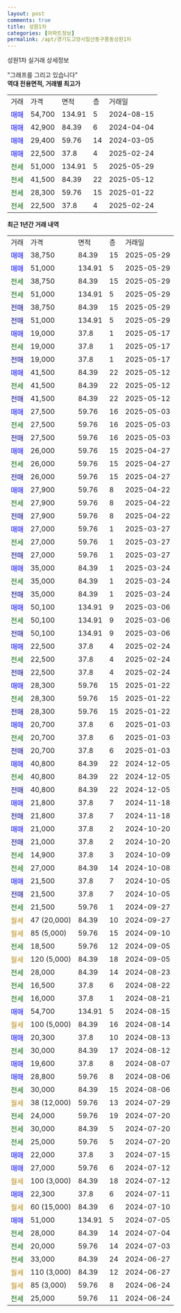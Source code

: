 ```yaml
---
layout: post
comments: true
title: 성원1차
categories: [아파트정보]
permalink: /apt/경기도고양시일산동구풍동성원1차
---
```


성원1차 실거래 상세정보

<script type="text/javascript">
  google.charts.load('current', {'packages':['line', 'corechart']});
  google.charts.setOnLoadCallback(drawChart);

  function drawChart() {
    var data = new google.visualization.DataTable();
    data.addColumn('date', '거래일');
    data.addColumn('number', "매매");
    data.addColumn('number', "전세");
    data.addColumn('number', "전매");

    data.addRows([[new Date(Date.parse("2025-05-29")), 38750, null, null], [new Date(Date.parse("2025-05-29")), 51000, null, null], [new Date(Date.parse("2025-05-29")), null, 38750, null], [new Date(Date.parse("2025-05-29")), null, 51000, null], [new Date(Date.parse("2025-05-29")), null, null, 38750], [new Date(Date.parse("2025-05-29")), null, null, 51000], [new Date(Date.parse("2025-05-17")), 19000, null, null], [new Date(Date.parse("2025-05-17")), null, 19000, null], [new Date(Date.parse("2025-05-17")), null, null, 19000], [new Date(Date.parse("2025-05-12")), 41500, null, null], [new Date(Date.parse("2025-05-12")), null, 41500, null], [new Date(Date.parse("2025-05-12")), null, null, 41500], [new Date(Date.parse("2025-05-03")), 27500, null, null], [new Date(Date.parse("2025-05-03")), null, 27500, null], [new Date(Date.parse("2025-05-03")), null, null, 27500], [new Date(Date.parse("2025-04-27")), 26000, null, null], [new Date(Date.parse("2025-04-27")), null, 26000, null], [new Date(Date.parse("2025-04-27")), null, null, 26000], [new Date(Date.parse("2025-04-22")), 27900, null, null], [new Date(Date.parse("2025-04-22")), null, 27900, null], [new Date(Date.parse("2025-04-22")), null, null, 27900], [new Date(Date.parse("2025-03-27")), 27000, null, null], [new Date(Date.parse("2025-03-27")), null, 27000, null], [new Date(Date.parse("2025-03-27")), null, null, 27000], [new Date(Date.parse("2025-03-24")), 35000, null, null], [new Date(Date.parse("2025-03-24")), null, 35000, null], [new Date(Date.parse("2025-03-24")), null, null, 35000], [new Date(Date.parse("2025-03-06")), 50100, null, null], [new Date(Date.parse("2025-03-06")), null, 50100, null], [new Date(Date.parse("2025-03-06")), null, null, 50100], [new Date(Date.parse("2025-02-24")), 22500, null, null], [new Date(Date.parse("2025-02-24")), null, 22500, null], [new Date(Date.parse("2025-02-24")), null, null, 22500], [new Date(Date.parse("2025-01-22")), 28300, null, null], [new Date(Date.parse("2025-01-22")), null, 28300, null], [new Date(Date.parse("2025-01-22")), null, null, 28300], [new Date(Date.parse("2025-01-03")), 20700, null, null], [new Date(Date.parse("2025-01-03")), null, 20700, null], [new Date(Date.parse("2025-01-03")), null, null, 20700], [new Date(Date.parse("2024-12-05")), 40800, null, null], [new Date(Date.parse("2024-12-05")), null, 40800, null], [new Date(Date.parse("2024-12-05")), null, null, 40800], [new Date(Date.parse("2024-11-18")), 21800, null, null], [new Date(Date.parse("2024-11-18")), null, null, 21800], [new Date(Date.parse("2024-10-20")), 21000, null, null], [new Date(Date.parse("2024-10-20")), null, null, 21000], [new Date(Date.parse("2024-10-09")), null, 14900, null], [new Date(Date.parse("2024-10-08")), null, 27000, null], [new Date(Date.parse("2024-10-05")), 21500, null, null], [new Date(Date.parse("2024-10-05")), null, null, 21500], [new Date(Date.parse("2024-09-27")), null, 21500, null], [new Date(Date.parse("2024-09-27")), null, null, null], [new Date(Date.parse("2024-09-10")), null, null, null], [new Date(Date.parse("2024-09-05")), null, 18500, null], [new Date(Date.parse("2024-09-05")), null, null, null], [new Date(Date.parse("2024-08-23")), null, 28000, null], [new Date(Date.parse("2024-08-22")), null, 16500, null], [new Date(Date.parse("2024-08-21")), null, 16000, null], [new Date(Date.parse("2024-08-15")), 54700, null, null], [new Date(Date.parse("2024-08-14")), null, null, null], [new Date(Date.parse("2024-08-13")), 20300, null, null], [new Date(Date.parse("2024-08-12")), null, 30000, null], [new Date(Date.parse("2024-08-07")), 19600, null, null], [new Date(Date.parse("2024-08-06")), 28800, null, null], [new Date(Date.parse("2024-08-06")), null, 30000, null], [new Date(Date.parse("2024-07-29")), null, null, null], [new Date(Date.parse("2024-07-20")), null, 24000, null], [new Date(Date.parse("2024-07-20")), null, 30000, null], [new Date(Date.parse("2024-07-20")), null, 25000, null], [new Date(Date.parse("2024-07-15")), 22000, null, null], [new Date(Date.parse("2024-07-12")), 27000, null, null], [new Date(Date.parse("2024-07-12")), null, null, null], [new Date(Date.parse("2024-07-11")), 22300, null, null], [new Date(Date.parse("2024-07-10")), null, null, null], [new Date(Date.parse("2024-07-05")), 51000, null, null], [new Date(Date.parse("2024-07-04")), null, 28000, null], [new Date(Date.parse("2024-07-03")), null, 20000, null], [new Date(Date.parse("2024-06-27")), null, 33000, null], [new Date(Date.parse("2024-06-27")), null, null, null], [new Date(Date.parse("2024-06-24")), null, null, null], [new Date(Date.parse("2024-06-24")), null, 25000, null]]);

    var options = {
      hAxis: {
        format: 'yyyy/MM/dd'
      },    
      lineWidth: 0,
      pointsVisible: true,    
      title: '최근 1년간 유형별 실거래가 분포',
      legend: { position: 'bottom' }
    };

    var formatter = new google.visualization.NumberFormat({pattern:'###,###'} );
    formatter.format(data, 1);
    formatter.format(data, 2);
    
    setTimeout(function() {
        var chart = new google.visualization.LineChart(document.getElementById('columnchart_material'));
        chart.draw(data, (options));
        document.getElementById('loading').style.display = 'none';
    }, 200);
  }
</script>


<div id="loading" style="z-index:20; display: block; margin-left: 0px">"그래프를 그리고 있습니다"</div>
<div id="columnchart_material" style="width: 95%; margin-left: 0px; display: block"></div>
<!-- contents start -->
<b>역대 전용면적, 거래별 최고가</b>
<table class="sortable">
    <tr>
      <td>거래</td>
      <td>가격</td>
      <td>면적</td>
      <td>층</td>
      <td>거래일</td>
    </tr>
        <tr>
          <td><a style="color: blue">매매</a></td>
          <td>54,700</td>
          <td>134.91</td>
          <td>5</td>
          <td>2024-08-15</td>
        </tr>            <tr>
          <td><a style="color: blue">매매</a></td>
          <td>42,900</td>
          <td>84.39</td>
          <td>6</td>
          <td>2024-04-04</td>
        </tr>            <tr>
          <td><a style="color: blue">매매</a></td>
          <td>29,400</td>
          <td>59.76</td>
          <td>14</td>
          <td>2024-03-05</td>
        </tr>            <tr>
          <td><a style="color: blue">매매</a></td>
          <td>22,500</td>
          <td>37.8</td>
          <td>4</td>
          <td>2025-02-24</td>
        </tr>        
        <tr>
              <td><a style="color: darkgreen">전세</a></td>
              <td>51,000</td>
              <td>134.91</td>
              <td>5</td>
              <td>2025-05-29</td>
            </tr>            <tr>
              <td><a style="color: darkgreen">전세</a></td>
              <td>41,500</td>
              <td>84.39</td>
              <td>22</td>
              <td>2025-05-12</td>
            </tr>            <tr>
              <td><a style="color: darkgreen">전세</a></td>
              <td>28,300</td>
              <td>59.76</td>
              <td>15</td>
              <td>2025-01-22</td>
            </tr>            <tr>
              <td><a style="color: darkgreen">전세</a></td>
              <td>22,500</td>
              <td>37.8</td>
              <td>4</td>
              <td>2025-02-24</td>
            </tr>        
    
</table>

<b>최근 1년간 거래 내역</b>

<table class="sortable">
    <tr>
      <td>거래</td>
      <td>가격</td>
      <td>면적</td>
      <td>층</td>
      <td>거래일</td>
    </tr>
    <tr>
      <td><a style="color: blue">매매</a></td>
      <td>38,750</td>
      <td>84.39</td>
      <td>15</td>
      <td>2025-05-29</td>
    </tr>          <tr>
      <td><a style="color: blue">매매</a></td>
      <td>51,000</td>
      <td>134.91</td>
      <td>5</td>
      <td>2025-05-29</td>
    </tr>          <tr>
      <td><a style="color: darkgreen">전세</a></td>
      <td>38,750</td>
      <td>84.39</td>
      <td>15</td>
      <td>2025-05-29</td>
    </tr>          <tr>
      <td><a style="color: darkgreen">전세</a></td>
      <td>51,000</td>
      <td>134.91</td>
      <td>5</td>
      <td>2025-05-29</td>
    </tr>          <tr>
      <td><a style="color: darkblue">전매</a></td>
      <td>38,750</td>
      <td>84.39</td>
      <td>15</td>
      <td>2025-05-29</td>
    </tr>          <tr>
      <td><a style="color: darkblue">전매</a></td>
      <td>51,000</td>
      <td>134.91</td>
      <td>5</td>
      <td>2025-05-29</td>
    </tr>          <tr>
      <td><a style="color: blue">매매</a></td>
      <td>19,000</td>
      <td>37.8</td>
      <td>1</td>
      <td>2025-05-17</td>
    </tr>          <tr>
      <td><a style="color: darkgreen">전세</a></td>
      <td>19,000</td>
      <td>37.8</td>
      <td>1</td>
      <td>2025-05-17</td>
    </tr>          <tr>
      <td><a style="color: darkblue">전매</a></td>
      <td>19,000</td>
      <td>37.8</td>
      <td>1</td>
      <td>2025-05-17</td>
    </tr>          <tr>
      <td><a style="color: blue">매매</a></td>
      <td>41,500</td>
      <td>84.39</td>
      <td>22</td>
      <td>2025-05-12</td>
    </tr>          <tr>
      <td><a style="color: darkgreen">전세</a></td>
      <td>41,500</td>
      <td>84.39</td>
      <td>22</td>
      <td>2025-05-12</td>
    </tr>          <tr>
      <td><a style="color: darkblue">전매</a></td>
      <td>41,500</td>
      <td>84.39</td>
      <td>22</td>
      <td>2025-05-12</td>
    </tr>          <tr>
      <td><a style="color: blue">매매</a></td>
      <td>27,500</td>
      <td>59.76</td>
      <td>16</td>
      <td>2025-05-03</td>
    </tr>          <tr>
      <td><a style="color: darkgreen">전세</a></td>
      <td>27,500</td>
      <td>59.76</td>
      <td>16</td>
      <td>2025-05-03</td>
    </tr>          <tr>
      <td><a style="color: darkblue">전매</a></td>
      <td>27,500</td>
      <td>59.76</td>
      <td>16</td>
      <td>2025-05-03</td>
    </tr>          <tr>
      <td><a style="color: blue">매매</a></td>
      <td>26,000</td>
      <td>59.76</td>
      <td>15</td>
      <td>2025-04-27</td>
    </tr>          <tr>
      <td><a style="color: darkgreen">전세</a></td>
      <td>26,000</td>
      <td>59.76</td>
      <td>15</td>
      <td>2025-04-27</td>
    </tr>          <tr>
      <td><a style="color: darkblue">전매</a></td>
      <td>26,000</td>
      <td>59.76</td>
      <td>15</td>
      <td>2025-04-27</td>
    </tr>          <tr>
      <td><a style="color: blue">매매</a></td>
      <td>27,900</td>
      <td>59.76</td>
      <td>8</td>
      <td>2025-04-22</td>
    </tr>          <tr>
      <td><a style="color: darkgreen">전세</a></td>
      <td>27,900</td>
      <td>59.76</td>
      <td>8</td>
      <td>2025-04-22</td>
    </tr>          <tr>
      <td><a style="color: darkblue">전매</a></td>
      <td>27,900</td>
      <td>59.76</td>
      <td>8</td>
      <td>2025-04-22</td>
    </tr>          <tr>
      <td><a style="color: blue">매매</a></td>
      <td>27,000</td>
      <td>59.76</td>
      <td>1</td>
      <td>2025-03-27</td>
    </tr>          <tr>
      <td><a style="color: darkgreen">전세</a></td>
      <td>27,000</td>
      <td>59.76</td>
      <td>1</td>
      <td>2025-03-27</td>
    </tr>          <tr>
      <td><a style="color: darkblue">전매</a></td>
      <td>27,000</td>
      <td>59.76</td>
      <td>1</td>
      <td>2025-03-27</td>
    </tr>          <tr>
      <td><a style="color: blue">매매</a></td>
      <td>35,000</td>
      <td>84.39</td>
      <td>1</td>
      <td>2025-03-24</td>
    </tr>          <tr>
      <td><a style="color: darkgreen">전세</a></td>
      <td>35,000</td>
      <td>84.39</td>
      <td>1</td>
      <td>2025-03-24</td>
    </tr>          <tr>
      <td><a style="color: darkblue">전매</a></td>
      <td>35,000</td>
      <td>84.39</td>
      <td>1</td>
      <td>2025-03-24</td>
    </tr>          <tr>
      <td><a style="color: blue">매매</a></td>
      <td>50,100</td>
      <td>134.91</td>
      <td>9</td>
      <td>2025-03-06</td>
    </tr>          <tr>
      <td><a style="color: darkgreen">전세</a></td>
      <td>50,100</td>
      <td>134.91</td>
      <td>9</td>
      <td>2025-03-06</td>
    </tr>          <tr>
      <td><a style="color: darkblue">전매</a></td>
      <td>50,100</td>
      <td>134.91</td>
      <td>9</td>
      <td>2025-03-06</td>
    </tr>          <tr>
      <td><a style="color: blue">매매</a></td>
      <td>22,500</td>
      <td>37.8</td>
      <td>4</td>
      <td>2025-02-24</td>
    </tr>          <tr>
      <td><a style="color: darkgreen">전세</a></td>
      <td>22,500</td>
      <td>37.8</td>
      <td>4</td>
      <td>2025-02-24</td>
    </tr>          <tr>
      <td><a style="color: darkblue">전매</a></td>
      <td>22,500</td>
      <td>37.8</td>
      <td>4</td>
      <td>2025-02-24</td>
    </tr>          <tr>
      <td><a style="color: blue">매매</a></td>
      <td>28,300</td>
      <td>59.76</td>
      <td>15</td>
      <td>2025-01-22</td>
    </tr>          <tr>
      <td><a style="color: darkgreen">전세</a></td>
      <td>28,300</td>
      <td>59.76</td>
      <td>15</td>
      <td>2025-01-22</td>
    </tr>          <tr>
      <td><a style="color: darkblue">전매</a></td>
      <td>28,300</td>
      <td>59.76</td>
      <td>15</td>
      <td>2025-01-22</td>
    </tr>          <tr>
      <td><a style="color: blue">매매</a></td>
      <td>20,700</td>
      <td>37.8</td>
      <td>6</td>
      <td>2025-01-03</td>
    </tr>          <tr>
      <td><a style="color: darkgreen">전세</a></td>
      <td>20,700</td>
      <td>37.8</td>
      <td>6</td>
      <td>2025-01-03</td>
    </tr>          <tr>
      <td><a style="color: darkblue">전매</a></td>
      <td>20,700</td>
      <td>37.8</td>
      <td>6</td>
      <td>2025-01-03</td>
    </tr>          <tr>
      <td><a style="color: blue">매매</a></td>
      <td>40,800</td>
      <td>84.39</td>
      <td>22</td>
      <td>2024-12-05</td>
    </tr>          <tr>
      <td><a style="color: darkgreen">전세</a></td>
      <td>40,800</td>
      <td>84.39</td>
      <td>22</td>
      <td>2024-12-05</td>
    </tr>          <tr>
      <td><a style="color: darkblue">전매</a></td>
      <td>40,800</td>
      <td>84.39</td>
      <td>22</td>
      <td>2024-12-05</td>
    </tr>          <tr>
      <td><a style="color: blue">매매</a></td>
      <td>21,800</td>
      <td>37.8</td>
      <td>7</td>
      <td>2024-11-18</td>
    </tr>          <tr>
      <td><a style="color: darkblue">전매</a></td>
      <td>21,800</td>
      <td>37.8</td>
      <td>7</td>
      <td>2024-11-18</td>
    </tr>          <tr>
      <td><a style="color: blue">매매</a></td>
      <td>21,000</td>
      <td>37.8</td>
      <td>2</td>
      <td>2024-10-20</td>
    </tr>          <tr>
      <td><a style="color: darkblue">전매</a></td>
      <td>21,000</td>
      <td>37.8</td>
      <td>2</td>
      <td>2024-10-20</td>
    </tr>          <tr>
      <td><a style="color: darkgreen">전세</a></td>
      <td>14,900</td>
      <td>37.8</td>
      <td>3</td>
      <td>2024-10-09</td>
    </tr>          <tr>
      <td><a style="color: darkgreen">전세</a></td>
      <td>27,000</td>
      <td>84.39</td>
      <td>14</td>
      <td>2024-10-08</td>
    </tr>          <tr>
      <td><a style="color: blue">매매</a></td>
      <td>21,500</td>
      <td>37.8</td>
      <td>7</td>
      <td>2024-10-05</td>
    </tr>          <tr>
      <td><a style="color: darkblue">전매</a></td>
      <td>21,500</td>
      <td>37.8</td>
      <td>7</td>
      <td>2024-10-05</td>
    </tr>          <tr>
      <td><a style="color: darkgreen">전세</a></td>
      <td>21,500</td>
      <td>59.76</td>
      <td>1</td>
      <td>2024-09-27</td>
    </tr>          <tr>
      <td><a style="color: darkgoldenrod">월세</a></td>
      <td>47 (20,000)</td>
      <td>84.39</td>
      <td>10</td>
      <td>2024-09-27</td>
    </tr>          <tr>
      <td><a style="color: darkgoldenrod">월세</a></td>
      <td>85 (5,000)</td>
      <td>59.76</td>
      <td>15</td>
      <td>2024-09-10</td>
    </tr>          <tr>
      <td><a style="color: darkgreen">전세</a></td>
      <td>18,500</td>
      <td>59.76</td>
      <td>12</td>
      <td>2024-09-05</td>
    </tr>          <tr>
      <td><a style="color: darkgoldenrod">월세</a></td>
      <td>120 (5,000)</td>
      <td>84.39</td>
      <td>18</td>
      <td>2024-09-05</td>
    </tr>          <tr>
      <td><a style="color: darkgreen">전세</a></td>
      <td>28,000</td>
      <td>84.39</td>
      <td>14</td>
      <td>2024-08-23</td>
    </tr>          <tr>
      <td><a style="color: darkgreen">전세</a></td>
      <td>16,500</td>
      <td>37.8</td>
      <td>6</td>
      <td>2024-08-22</td>
    </tr>          <tr>
      <td><a style="color: darkgreen">전세</a></td>
      <td>16,000</td>
      <td>37.8</td>
      <td>1</td>
      <td>2024-08-21</td>
    </tr>          <tr>
      <td><a style="color: blue">매매</a></td>
      <td>54,700</td>
      <td>134.91</td>
      <td>5</td>
      <td>2024-08-15</td>
    </tr>          <tr>
      <td><a style="color: darkgoldenrod">월세</a></td>
      <td>100 (5,000)</td>
      <td>84.39</td>
      <td>16</td>
      <td>2024-08-14</td>
    </tr>          <tr>
      <td><a style="color: blue">매매</a></td>
      <td>20,300</td>
      <td>37.8</td>
      <td>10</td>
      <td>2024-08-13</td>
    </tr>          <tr>
      <td><a style="color: darkgreen">전세</a></td>
      <td>30,000</td>
      <td>84.39</td>
      <td>17</td>
      <td>2024-08-12</td>
    </tr>          <tr>
      <td><a style="color: blue">매매</a></td>
      <td>19,600</td>
      <td>37.8</td>
      <td>8</td>
      <td>2024-08-07</td>
    </tr>          <tr>
      <td><a style="color: blue">매매</a></td>
      <td>28,800</td>
      <td>59.76</td>
      <td>8</td>
      <td>2024-08-06</td>
    </tr>          <tr>
      <td><a style="color: darkgreen">전세</a></td>
      <td>30,000</td>
      <td>84.39</td>
      <td>15</td>
      <td>2024-08-06</td>
    </tr>          <tr>
      <td><a style="color: darkgoldenrod">월세</a></td>
      <td>38 (12,000)</td>
      <td>59.76</td>
      <td>13</td>
      <td>2024-07-29</td>
    </tr>          <tr>
      <td><a style="color: darkgreen">전세</a></td>
      <td>24,000</td>
      <td>59.76</td>
      <td>19</td>
      <td>2024-07-20</td>
    </tr>          <tr>
      <td><a style="color: darkgreen">전세</a></td>
      <td>30,000</td>
      <td>84.39</td>
      <td>5</td>
      <td>2024-07-20</td>
    </tr>          <tr>
      <td><a style="color: darkgreen">전세</a></td>
      <td>25,000</td>
      <td>59.76</td>
      <td>5</td>
      <td>2024-07-20</td>
    </tr>          <tr>
      <td><a style="color: blue">매매</a></td>
      <td>22,000</td>
      <td>37.8</td>
      <td>3</td>
      <td>2024-07-15</td>
    </tr>          <tr>
      <td><a style="color: blue">매매</a></td>
      <td>27,000</td>
      <td>59.76</td>
      <td>6</td>
      <td>2024-07-12</td>
    </tr>          <tr>
      <td><a style="color: darkgoldenrod">월세</a></td>
      <td>100 (3,000)</td>
      <td>84.39</td>
      <td>18</td>
      <td>2024-07-12</td>
    </tr>          <tr>
      <td><a style="color: blue">매매</a></td>
      <td>22,300</td>
      <td>37.8</td>
      <td>6</td>
      <td>2024-07-11</td>
    </tr>          <tr>
      <td><a style="color: darkgoldenrod">월세</a></td>
      <td>60 (15,000)</td>
      <td>84.39</td>
      <td>6</td>
      <td>2024-07-10</td>
    </tr>          <tr>
      <td><a style="color: blue">매매</a></td>
      <td>51,000</td>
      <td>134.91</td>
      <td>5</td>
      <td>2024-07-05</td>
    </tr>          <tr>
      <td><a style="color: darkgreen">전세</a></td>
      <td>28,000</td>
      <td>84.39</td>
      <td>14</td>
      <td>2024-07-04</td>
    </tr>          <tr>
      <td><a style="color: darkgreen">전세</a></td>
      <td>20,000</td>
      <td>59.76</td>
      <td>14</td>
      <td>2024-07-03</td>
    </tr>          <tr>
      <td><a style="color: darkgreen">전세</a></td>
      <td>33,000</td>
      <td>84.39</td>
      <td>24</td>
      <td>2024-06-27</td>
    </tr>          <tr>
      <td><a style="color: darkgoldenrod">월세</a></td>
      <td>110 (3,000)</td>
      <td>84.39</td>
      <td>12</td>
      <td>2024-06-27</td>
    </tr>          <tr>
      <td><a style="color: darkgoldenrod">월세</a></td>
      <td>85 (3,000)</td>
      <td>59.76</td>
      <td>8</td>
      <td>2024-06-24</td>
    </tr>          <tr>
      <td><a style="color: darkgreen">전세</a></td>
      <td>25,000</td>
      <td>59.76</td>
      <td>11</td>
      <td>2024-06-24</td>
    </tr>      </table>
<!-- contents end -->    

